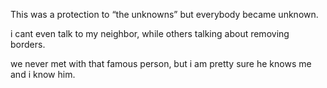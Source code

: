 This was a protection to “the unknowns” but everybody became unknown.

i cant even talk to my neighbor, while others talking about removing borders.

we never met with that famous person, but i am pretty sure he knows me and i know him.